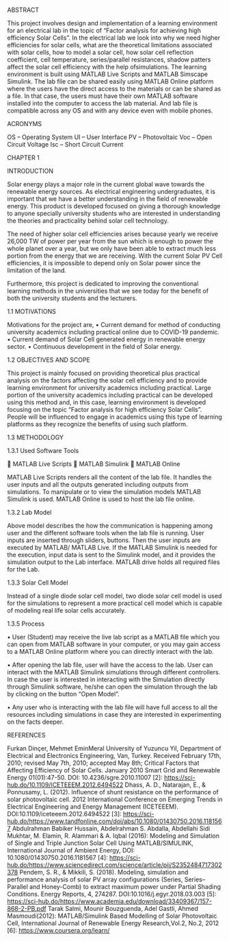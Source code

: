 
ABSTRACT
 
This project involves design and implementation of a learning environment for an electrical lab in the topic of “Factor analysis for achieving high efficiency Solar Cells”. In the electrical lab we look into why we need higher efficiencies for solar cells, what are the theoretical limitations associated with solar cells, how to model a solar cell, how solar cell reflection coefficient, cell temperature, series/parallel resistances, shadow patters affect the solar cell efficiency with the help ofsimulations. The learning environment is built using MATLAB Live Scripts and MATLAB Simscape Simulink. The lab file can be shared easily using MATLAB Online platform where the users have the direct access to the materials or can be shared as a file. In that case, the users must have their own MATLAB software installed into the computer to access the lab material. And lab file is compatible across any OS and with any device even with mobile phones.
 
ACRONYMS  
 
OS – Operating System 
UI – User Interface 
PV – Photovoltaic
Voc – Open Circuit Voltage
Isc – Short Circuit Current

CHAPTER 1

INTRODUCTION

Solar energy plays a major role in the current global wave towards the renewable energy sources. As electrical engineering undergraduates, it is important that we have a better understanding in the field of renewable energy. This product is developed focused on giving a thorough knowledge to anyone specially university students who are interested in understanding the theories and practicality behind solar cell technology.

The need of higher solar cell efficiencies arises because yearly we receive 26,000 TW of power per year from the sun which is enough to power the whole planet over a year, but we only have been able to extract much less portion from the energy that we are receiving. With the current Solar PV Cell efficiencies, it is impossible to depend only on Solar power since the limitation of the land. 

Furthermore, this project is dedicated to improving the conventional learning methods in the universities that we see today for the benefit of both the university students and the lecturers. 
                                                                                                           
1.1	MOTIVATIONS

Motivations for the project are,
•	Current demand for method of conducting university academics including practical online due to COVID-19 pandemic.
•	Current demand of Solar Cell generated energy in renewable energy sector.
•	Continuous development in the field of Solar energy.

1.2	 OBJECTIVES AND SCOPE

This project is mainly focused on providing theoretical plus practical analysis on the factors affecting the solar cell efficiency and to provide learning environment for university academics including practical. Large portion of the university academics including practical can be developed using this method and, in this case, learning environment is developed focusing on the topic “Factor analysis for high efficiency Solar Cells”.
People will be influenced to engage in academics using this type of learning platforms as they recognize the benefits of using such platform.

1.3 METHODOLOGY 
 
1.3.1 Used Software Tools

	MATLAB Live Scripts
	MATLAB Simulink
	MATLAB Online

MATLAB Live Scripts renders all the content of the lab file. It handles the user inputs and all the outputs generated including outputs from simulations. To manipulate or to view the simulation models MATLAB Simulink is used. MATLAB Online is used to host the lab file online.

1.3.2 Lab Model
  
Above model describes the how the communication is happening among user and the different software tools when the lab file is running. User inputs are inserted through sliders, buttons. Then the user inputs are executed by MATLAB/ MATLAB Live. If the MATLAB Simulink is needed for the execution, input data is sent to the Simulink model, and it provides the simulation output to the Lab interface. MATLAB drive holds all required files for the Lab.

1.3.3 Solar Cell Model

Instead of a single diode solar cell model, two diode solar cell model is used for the simulations to represent a more practical cell model which is capable of modeling real life solar cells accurately. 

1.3.5 Process 

•	User (Student) may receive the live lab script as a MATLAB file which you can open from MATLAB software in your computer, or you may gain access to a MATLAB Online platform where you can directly interact with the lab.

•	After opening the lab file, user will have the access to the lab. User can interact with the MATLAB Simulink simulations through different controllers. In case the user is interested in interacting with the Simulation directly through Simulink software, he/she can open the simulation through the lab by clicking on the button “Open Model”.
 
•	Any user who is interacting with the lab file will have full access to all the resources including simulations in case they are interested in experimenting on the facts deeper. 


REFERENCES

[1]: https://www.researchgate.net/publication/239441364_Critical_Factors_that_Affecting_Efficiency_of_Solar_Cells
Furkan Dinçer, Mehmet EminMeral University of Yuzuncu Yil, Department of Electrical and Electronics Engineering, Van, Turkey. Received February 17th, 2010; revised May 7th, 2010; accepted May 8th; Critical Factors that Affecting Efficiency of Solar Cells. January 2010
Smart Grid and Renewable Energy 01(01):47-50. DOI: 10.4236/sgre.2010.11007 
[2]: https://sci-hub.do/10.1109/ICETEEEM.2012.6494522 
Dhass, A. D., Natarajan, E., & Ponnusamy, L. (2012). Influence of shunt resistance on the performance of solar photovoltaic cell. 2012   International Conference on Emerging Trends in Electrical Engineering and Energy Management (ICETEEEM).      DOI:10.1109/iceteeem.2012.6494522 
[3]: https://sci-hub.do/https://www.tandfonline.com/doi/abs/10.1080/01430750.2016.1181567
Abdulrahman Babiker Hussain, Abdelrahman S. Abdalla, Abdellahi Sidi Mukhtar, M. Elamin, R. Alammari & A. Iqbal (2016):      Modeling and Simulation of Single and Triple Junction Solar Cell Using MATLAB/SIMULINK, International Journal of Ambient   Energy, DOI:  10.1080/01430750.2016.1181567 
[4]: https://sci-hub.do/https://www.sciencedirect.com/science/article/pii/S2352484717302378 
Pendem, S. R., & Mikkili, S. (2018). Modeling, simulation and performance analysis of solar PV array configurations (Series, Series–  Parallel and Honey-Comb) to extract maximum power under Partial Shading Conditions. Energy Reports, 4, 274287.   DOI:10.1016/j.egyr.2018.03.003 
[5]: https://sci-hub.do/https://www.academia.edu/download/33409367/157-868-2-PB.pdf 
Tarak Salmi, Mounir Bouzguenda, Adel Gastli, Ahmed Masmoudi(2012): MATLAB/Simulink Based Modelling of Solar Photovoltaic Cell,   International Journal of Renewable Energy Research,Vol.2, No.2, 2012
[6]: https://www.coursera.org/learn/

